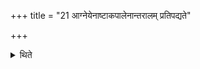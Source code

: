 +++
title = "21 आग्नेयेनाष्टाकपालेनान्तरालम् प्रतिपद्यते"

+++

<details><summary>थिते</summary>

आग्नेयेनाष्टाकपालेनान्तरालं प्रतिपद्यते २१
</details>
